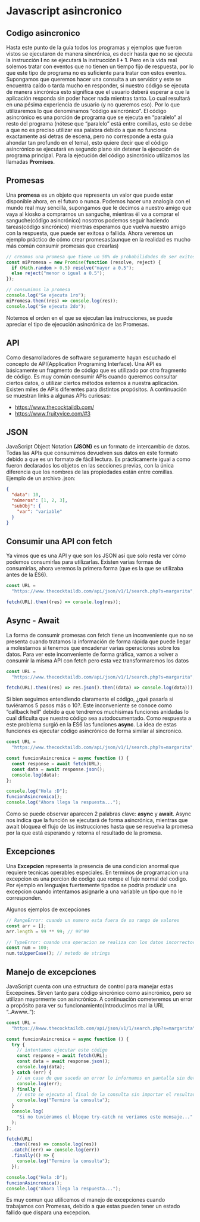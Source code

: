# Javascript asincronico

## Codigo asincronico

Hasta este punto de la guía todos los programas y ejemplos que fueron vistos se ejecutaron de manera sincrónica, es decir hasta que no se ejecuta la instrucción **I** no se ejecutará la instrucción **I + 1**. Pero en la vida real solemos tratar con eventos que no tienen un tiempo fijo de respuesta, por lo que este tipo de programa no es suficiente para tratar con estos eventos. Supongamos que queremos hacer una consulta a un servidor y este se encuentra caído o tarda mucho en responder, si nuestro código se ejecuta de manera sincrónica esto significa que el usuario deberá esperar a que la aplicación responda sin poder hacer nada mientras tanto. Lo cual resultará en una pésima experiencia de usuario (y no queremos eso). Por lo que utilizaremos lo que denominamos “código asincrónico”. El código asincrónico es una porción de programa que se ejecuta en “paralelo” al resto del programa (nótese que “paralelo” está entre comillas, esto se debe a que no es preciso utilizar esa palabra debido a que no funciona exactamente asi detras de escena, pero no corresponde a esta guia ahondar tan profundo en el tema), esto quiere decir que el código asincrónico se ejecutará en segundo plano sin detener la ejecución de programa principal. Para la ejecución del código asincrónico utilizamos las llamadas **Promises**.

## Promesas

Una **promesa** es un objeto que representa un valor que puede estar disponible ahora, en el futuro o nunca. Podemos hacer una analogía con el mundo real muy sencilla, supongamos que le decimos a nuestro amigo que vaya al kiosko a comprarnos un sanguche, mientras él va a comprar el sanguche(código asincrónico) nosotros podemos seguir haciendo tareas(código sincrónico) mientras esperamos que vuelva nuestro amigo con la respuesta, que puede ser exitosa o fallida. Ahora veremos un ejemplo práctico de cómo crear promesas(aunque en la realidad es mucho más común consumir promesas que crearlas)

```javascript
// creamos una promesa que tiene un 50% de probabilidades de ser exitosa o fallida
const miPromesa = new Promise(function (resolve, reject) {
  if (Math.random > 0.5) resolve("mayor a 0.5");
  else reject("menor o igual a 0.5");
});

// consumimos la promesa
console.log("Se ejecuta 1ro");
miPromesa.then((res) => console.log(res));
console.log("Se ejecuta 2do");
```

Notemos el orden en el que se ejecutan las instrucciones, se puede apreciar el tipo de ejecución asincrónica de las Promesas.

## API

Como desarrolladores de software seguramente hayan escuchado el concepto de API(Application Programing Interface). Una API es básicamente un fragmento de código que es utilizado por otro fragmento de código. Es muy común consumir APIs cuando queremos consultar ciertos datos, o utilizar ciertos métodos externos a nuestra aplicación. Existen miles de APIs diferentes para distintos propósitos. A continuación se muestran links a algunas APIs curiosas:

- https://www.thecocktaildb.com/
- https://www.fruityvice.com/#3

## JSON

JavaScript Object Notation **(JSON)** es un formato de intercambio de datos. Todas las APIs que consumimos devuelven sus datos en este formato debido a que es un formato de fácil lectura. Es prácticamente igual a como fueron declarados los objetos en las secciones previas, con la única diferencia que los nombres de las propiedades están entre comillas. Ejemplo de un archivo .json:

```json
{
  "data": 10,
  "números": [1, 2, 3],
  "subObj": {
    "var": "variable"
  }
}
```

## Consumir una API con fetch

Ya vimos que es una API y que son los JSON así que solo resta ver cómo podemos consumirlas para utilizarlas. Existen varias formas de consumirlas, ahora veremos la primera forma (que es la que se utilizaba antes de la ES6).

```javascript
const URL =
  "https://www.thecocktaildb.com/api/json/v1/1/search.php?s=margarita";

fetch(URL).then((res) => console.log(res));
```

## Async - Await

La forma de consumir promesas con fetch tiene un inconveniente que no se presenta cuando tratamos la información de forma rápida que puede llegar a molestarnos si tenemos que encadenar varias operaciones sobre los datos. Para ver este inconveniente de forma gráfica, vamos a volver a consumir la misma API con fetch pero esta vez transformaremos los datos

```javascript
const URL =
  "https://www.thecocktaildb.com/api/json/v1/1/search.php?s=margarita";

fetch(URL).then((res) => res.json().then((data) => console.log(data)));
```

Si bien seguimos entendiendo claramente el código, ¿qué pasaría si tuviéramos 5 pasos más o 10?. Este inconveniente se conoce como “callback hell” debido a que tendremos muchísimas funciones anidadas lo cual dificulta que nuestro código sea autodocumentado. Como respuesta a este problema surgió en la ES6 las funciones **async**. La idea de estas funciones es ejecutar código asincrónico de forma similar al sincronico.

```javascript
const URL =
  "https://www.thecocktaildb.com/api/json/v1/1/search.php?s=margarita";

const funcionAsincronica = async function () {
  const response = await fetch(URL);
  const data = await response.json();
  console.log(data);
};

console.log("Hola :D");
funcionAsincronica();
console.log("Ahora llega la respuesta...");
```

Como se puede observar aparecen 2 palabras clave: **async** y **await**. Async nos indica que la función se ejecutará de forma asincrónica, mientras que await bloquea el flujo de las instrucciones hasta que se resuelva la promesa por la que está esperando y retorna el resultado de la promesa.

## Excepciones

Una **Excepcion** representa la presencia de una condicion anormal que requiere tecnicas operables especiales.
En terminos de programacion una excepcion es una porcion de codigo que rompe el fujo normal del codigo. Por ejemplo en lenguajes fuertemente tipados se podria producir una excepcion cuando intentamos asignarle a una variable un tipo que no le corresponden.

Algunos ejemplos de excepciones

```javascript
// RangeError: cuando un numero esta fuera de su rango de valores
const arr = [];
arr.length = 99 ** 99; // 99^99

// TypeError: cuando una operacion se realiza con los datos incorrectors
const num = 100;
num.toUpperCase(); // metodo de strings
```

## Manejo de excepciones

JavaScript cuenta con una estructura de control para manejar estas Excepcines. Sirven tanto para código sincrónico como asincrónico, pero se utilizan mayormente con asincrónico. A continuación cometeremos un error a propósito para ver su funcionamiento(Introducimos mal la URL “..Awww..”):

```javascript
const URL =
  "https://Awww.thecocktaildb.com/api/json/v1/1/search.php?s=margarita";

const funcionAsincronica = async function () {
  try {
    // intentamos ejecutar este código
    const response = await fetch(URL);
    const data = await response.json();
    console.log(data);
  } catch (err) {
    // en caso de que suceda un error lo informamos en pantalla sin detener el programa
    console.log(err);
  } finally {
    // esto se ejecuta al final de la consulta sin importar el resultado
    console.log("Termino la consulta");
  }
  console.log(
    "Si no tuviéramos el bloque try-catch no veríamos este mensaje..."
  );
};

fetch(URL)
  .then((res) => console.log(res))
  .catch((err) => console.log(err))
  .finally(() => {
    console.log("Termino la consulta");
  });

console.log("Hola :D");
funcionAsincronica();
console.log("Ahora llega la respuesta...");
```

Es muy comun que utilicemos el manejo de excepciones cuando trabajamos con Promesas, debido a que estas pueden tener un estado fallido que dispara una excepcion.
